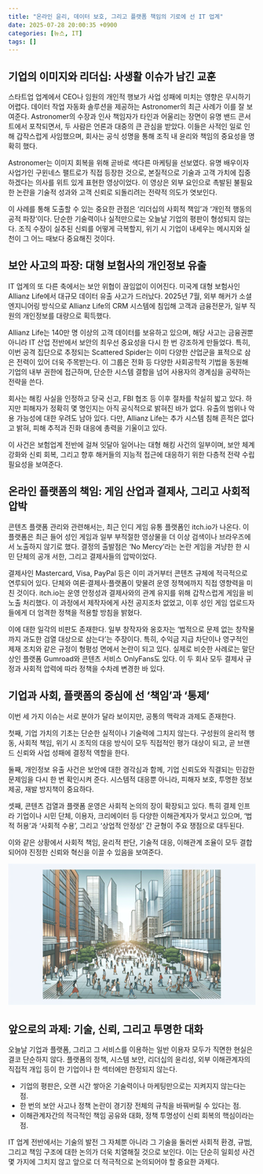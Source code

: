 ```yaml
---
title: "온라인 윤리, 데이터 보호, 그리고 플랫폼 책임의 기로에 선 IT 업계"
date: 2025-07-28 20:00:35 +0900
categories: [뉴스, IT]
tags: []
---
```


## 기업의 이미지와 리더십: 사생활 이슈가 남긴 교훈

스타트업 업계에서 CEO나 임원의 개인적 행보가 사업 성패에 미치는 영향은 무시하기 어렵다. 데이터 작업 자동화 솔루션을 제공하는 Astronomer의 최근 사례가 이를 잘 보여준다. Astronomer의 수장과 인사 책임자가 타인과 어울리는 장면이 유명 밴드 콘서트에서 포착되면서, 두 사람은 언론과 대중의 큰 관심을 받았다. 이들은 사적인 일로 인해 갑작스럽게 사임했으며, 회사는 공식 성명을 통해 조직 내 윤리와 책임의 중요성을 명확히 했다.

Astronomer는 이미지 회복을 위해 곧바로 색다른 마케팅을 선보였다. 유명 배우이자 사업가인 구윈네스 팰트로가 직접 등장한 것으로, 본질적으로 기술과 고객 가치에 집중하겠다는 의사를 위트 있게 표현한 영상이었다. 이 영상은 외부 요인으로 촉발된 불필요한 논란을 기술적 성과와 고객 신뢰로 되돌리려는 전략적 의도가 엿보인다.

이 사례를 통해 도출할 수 있는 중요한 관점은 ‘리더십의 사회적 책임’과 ‘개인적 행동의 공적 파장’이다. 단순한 기술력이나 실적만으로는 오늘날 기업의 평판이 형성되지 않는다. 조직 수장이 실추된 신뢰를 어떻게 극복할지, 위기 시 기업이 내세우는 메시지와 실천이 그 어느 때보다 중요해진 것이다.

## 보안 사고의 파장: 대형 보험사의 개인정보 유출

IT 업계의 또 다른 축에서는 보안 위협이 끊임없이 이어진다. 미국계 대형 보험사인 Allianz Life에서 대규모 데이터 유출 사고가 드러났다. 2025년 7월, 외부 해커가 소셜 엔지니어링 방식으로 Allianz Life의 CRM 시스템에 침입해 고객과 금융전문가, 일부 직원의 개인정보를 대량으로 획득했다.

Allianz Life는 140만 명 이상의 고객 데이터를 보유하고 있으며, 해당 사고는 금융권뿐 아니라 IT 산업 전반에서 보안의 최우선 중요성을 다시 한 번 강조하게 만들었다. 특히, 이번 공격 집단으로 추정되는 Scattered Spider는 이미 다양한 산업군을 표적으로 삼은 전력이 있어 더욱 주목받는다. 이 그룹은 전화 등 다양한 사회공학적 기법을 동원해 기업의 내부 권한에 접근하며, 단순한 시스템 결함을 넘어 사용자의 경계심을 공략하는 전략을 쓴다.

회사는 해킹 사실을 인정하고 당국 신고, FBI 협조 등 이후 절차를 착실히 밟고 있다. 하지만 피해자가 정확히 몇 명인지는 아직 공식적으로 밝혀진 바가 없다. 유출의 범위나 악용 가능성에 대한 우려도 남아 있다. 다만, Allianz Life는 추가 시스템 침해 흔적은 없다고 밝혀, 피해 추적과 진화 대응에 총력을 기울이고 있다.

이 사건은 보험업계 전반에 걸쳐 잇달아 일어나는 대형 해킹 사건의 일부이며, 보안 체계 강화와 신뢰 회복, 그리고 향후 해커들의 지능적 접근에 대응하기 위한 다층적 전략 수립 필요성을 보여준다.

## 온라인 플랫폼의 책임: 게임 산업과 결제사, 그리고 사회적 압박

콘텐츠 플랫폼 관리와 관련해서는, 최근 인디 게임 유통 플랫폼인 itch.io가 나온다. 이 플랫폼은 최근 들어 성인 게임과 일부 부적절한 영상물을 더 이상 검색이나 브라우즈에서 노출하지 않기로 했다. 결정의 출발점은 ‘No Mercy’라는 논란 게임을 겨냥한 한 시민 단체의 공개 서한, 그리고 결제사들의 압박이었다.

결제사인 Mastercard, Visa, PayPal 등은 이미 과거부터 콘텐츠 규제에 적극적으로 연루되어 있다. 단체와 여론·결제사·플랫폼이 맞물려 운영 정책에까지 직접 영향력을 미친 것이다. itch.io는 운영 안정성과 결제사와의 관계 유지를 위해 갑작스럽게 게임을 비노출 처리했다. 이 과정에서 제작자에게 사전 공지조차 없었고, 이후 성인 게임 업로드자들에게 더 엄격한 정책을 적용할 방침을 밝혔다.

이에 대한 일각의 비판도 존재한다. 일부 창작자와 옹호자는 ‘법적으로 문제 없는 창작물까지 과도한 검열 대상으로 삼는다’는 주장이다. 특히, 수익금 지급 차단이나 영구적인 제재 조치와 같은 규정이 형평성 면에서 논란이 되고 있다. 실제로 비슷한 사례로는 말단 상인 플랫폼 Gumroad와 콘텐츠 서비스 OnlyFans도 있다. 이 두 회사 모두 결제사 규정과 사회적 압력에 따라 정책을 수차례 변경한 바 있다.

## 기업과 사회, 플랫폼의 중심에 선 ‘책임’과 ‘통제’

이번 세 가지 이슈는 서로 분야가 달라 보이지만, 공통의 맥락과 과제도 존재한다.

첫째, 기업 가치의 기초는 단순한 실적이나 기술력에 그치지 않는다. 구성원의 윤리적 행동, 사회적 책임, 위기 시 조직의 대응 방식이 모두 직접적인 평가 대상이 되고, 곧 브랜드 신뢰와 사업 성패에 결정적 역할을 한다.

둘째, 개인정보 유출 사건은 보안에 대한 경각심과 함께, 기업 신뢰도와 직결되는 민감한 문제임을 다시 한 번 확인시켜 준다. 시스템적 대응뿐 아니라, 피해자 보호, 투명한 정보 제공, 재발 방지책이 중요하다.

셋째, 콘텐츠 검열과 플랫폼 운영은 사회적 논의의 장이 확장되고 있다. 특히 결제 인프라 기업이나 시민 단체, 이용자, 크리에이터 등 다양한 이해관계자가 맞서고 있으며, ‘법적 허용’과 ‘사회적 수용’, 그리고 ‘상업적 안정성’ 간 균형이 주요 쟁점으로 대두된다.

이와 같은 상황에서 사회적 책임, 윤리적 판단, 기술적 대응, 이해관계 조율이 모두 결합되어야 진정한 신뢰와 혁신을 이끌 수 있음을 보여준다.

![복잡한 거리에서 현대적인 빌딩 사이로 흐르는 다양한 사람들의 모습](assets/img/2025-07-28-1f9c112f-3029-4a5c-b89b-a54d8da23239/1753700487992.png)

## 앞으로의 과제: 기술, 신뢰, 그리고 투명한 대화

오늘날 기업과 플랫폼, 그리고 그 서비스를 이용하는 일반 이용자 모두가 직면한 현실은 결코 단순하지 않다. 플랫폼의 정책, 시스템 보안, 리더십의 윤리성, 외부 이해관계자의 직접적 개입 등이 한 기업이나 한 섹터에만 한정되지 않는다.

- 기업의 평판은, 오랜 시간 쌓아온 기술력이나 마케팅만으로는 지켜지지 않는다는 점.
- 한 번의 보안 사고나 정책 논란이 경기장 전체의 규칙을 바꿔버릴 수 있다는 점.
- 이해관계자간의 적극적인 책임 공유와 대화, 정책 투명성이 신뢰 회복의 핵심이라는 점.

IT 업계 전반에서는 기술의 발전 그 자체뿐 아니라 그 기술을 둘러싼 사회적 환경, 규범, 그리고 책임 구조에 대한 논의가 더욱 치열해질 것으로 보인다. 이는 단순히 일회성 사건 몇 가지에 그치지 않고 앞으로 더 적극적으로 논의되어야 할 중요한 과제다.